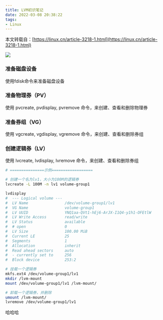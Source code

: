 ```yaml
---
title: LVM初识笔记
date: 2022-03-08 20:38:22
tags:
- Linux
---
```


本文转载自：[https://linux.cn/article-3218-1.html](https://linux.cn/article-3218-1.html)

![](/images/lvm.png)

<!-- more -->

### 准备磁盘设备
使用fdisk命令来准备磁盘设备

### 准备物理券（PV）
使用 pvcreate, pvdisplay, pvremove 命令，来创建、查看和删除物理券

### 准备券组（VG）
使用 vgcreate, vgdisplay, vgremove 命令，来创建、查看和删除券组

### 创建逻辑券（LV）
使用 lvcreate, lvdisplay, lvremove 命令，来创建、查看和删除券组

```bash
# ===============示例==================

# 创建一个名为lv1，大小为100M的逻辑券
lvcreate -L 100M -n lv1 volume-group1

lvdisplay
#  --- Logical volume ---
#  LV Name                /dev/volume-group1/lv1
#  VG Name                volume-group1
#  LV UUID                YNQ1aa-QVt1-hEj6-ArJX-I1Q4-y1h1-OFEtlW
#  LV Write Access        read/write
#  LV Status              available
#  # open                 0
#  LV Size                100.00 MiB
#  Current LE             25
#  Segments               1
#  Allocation             inherit
#  Read ahead sectors     auto
#  - currently set to     256
#  Block device           253:2

# 挂载一个逻辑券
mkfs.ext4 /dev/volume-group1/lv1
mkdir /lvm-mount
mount /dev/volume-group1/lv1 /lvm-mount/

# 卸载一个逻辑券，并删除
umount /lvm-mount/
lvremove /dev/volume-group1/lv1
```
哈哈哈
